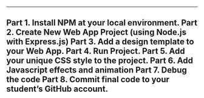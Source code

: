 ---------------
Part 1. Install NPM at your local environment.
Part 2. Create New Web App Project (using Node.js with Express.js)
Part 3. Add a design template to your Web App.
Part 4. Run Project.
Part 5. Add your unique CSS style to the project.
Part 6. Add Javascript effects and animation
Part 7. Debug the code
Part 8. Commit final code to your student’s GitHub account.
-----------
